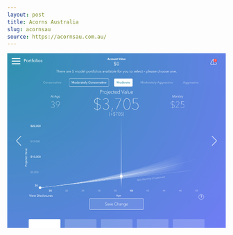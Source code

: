 ```yaml
---
layout: post
title: Acorns Australia
slug: acornsau
source: https://acornsau.com.au/
---
```


<img src="/screenshots/acornsau.png" alt="Acorns Australia">
